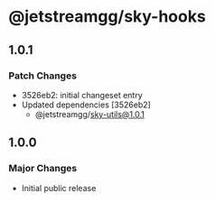 # @jetstreamgg/sky-hooks

## 1.0.1

### Patch Changes

- 3526eb2: initial changeset entry
- Updated dependencies [3526eb2]
  - @jetstreamgg/sky-utils@1.0.1

## 1.0.0

### Major Changes

- Initial public release
